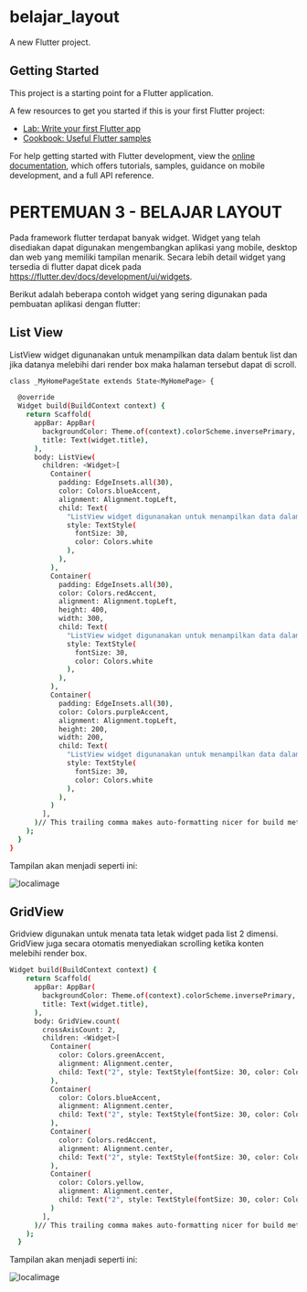 # belajar_layout

A new Flutter project.

## Getting Started

This project is a starting point for a Flutter application.

A few resources to get you started if this is your first Flutter project:

- [Lab: Write your first Flutter app](https://docs.flutter.dev/get-started/codelab)
- [Cookbook: Useful Flutter samples](https://docs.flutter.dev/cookbook)

For help getting started with Flutter development, view the
[online documentation](https://docs.flutter.dev/), which offers tutorials,
samples, guidance on mobile development, and a full API reference.

# PERTEMUAN 3 - BELAJAR LAYOUT

Pada framework flutter terdapat banyak widget. Widget yang telah disediakan dapat 
digunakan mengembangkan aplikasi yang mobile, desktop dan web yang memiliki tampilan 
menarik. Secara lebih detail widget yang tersedia di flutter dapat dicek pada 
https://flutter.dev/docs/development/ui/widgets.

Berikut adalah beberapa contoh widget yang 
sering digunakan pada pembuatan aplikasi dengan flutter:

## List View

ListView widget digunanakan untuk menampilkan data dalam bentuk list dan jika datanya melebihi dari render box maka halaman tersebut dapat di scroll.

```sh
class _MyHomePageState extends State<MyHomePage> {

  @override
  Widget build(BuildContext context) {
    return Scaffold(
      appBar: AppBar(
        backgroundColor: Theme.of(context).colorScheme.inversePrimary,
        title: Text(widget.title),
      ),
      body: ListView(
        children: <Widget>[
          Container(
            padding: EdgeInsets.all(30),
            color: Colors.blueAccent,
            alignment: Alignment.topLeft,
            child: Text(
              "ListView widget digunanakan untuk menampilkan data dalam bentuk list dan jika datanya melebihi dari render box maka halaman tersebut dapat di scroll.",
              style: TextStyle(
                fontSize: 30,
                color: Colors.white
              ),
            ),
          ),
          Container(
            padding: EdgeInsets.all(30),
            color: Colors.redAccent,
            alignment: Alignment.topLeft,
            height: 400,
            width: 300,
            child: Text(
              "ListView widget digunanakan untuk menampilkan data dalam bentuk list dan jika datanya melebihi dari render box maka halaman tersebut dapat di scroll.",
              style: TextStyle(
                fontSize: 30,
                color: Colors.white
              ),
            ),
          ),
          Container(
            padding: EdgeInsets.all(30),
            color: Colors.purpleAccent,
            alignment: Alignment.topLeft,
            height: 200,
            width: 200,
            child: Text(
              "ListView widget digunanakan untuk menampilkan data dalam bentuk list dan jika datanya melebihi dari render box maka halaman tersebut dapat di scroll.",
              style: TextStyle(
                fontSize: 30,
                color: Colors.white
              ),
            ),
          )
        ],
      )// This trailing comma makes auto-formatting nicer for build methods.
    );
  }
}
```

Tampilan akan menjadi seperti ini:

![localimage](./lib/asset/listview.png)

## GridView

Gridview digunakan untuk menata tata letak widget pada list 2 dimensi. GridView juga
secara otomatis menyediakan scrolling ketika konten melebihi render box.

```sh
Widget build(BuildContext context) {
    return Scaffold(
      appBar: AppBar(
        backgroundColor: Theme.of(context).colorScheme.inversePrimary,
        title: Text(widget.title),
      ),
      body: GridView.count(
        crossAxisCount: 2,
        children: <Widget>[
          Container(
            color: Colors.greenAccent,
            alignment: Alignment.center,
            child: Text("2", style: TextStyle(fontSize: 30, color: Colors.white),),
          ),
          Container(
            color: Colors.blueAccent,
            alignment: Alignment.center,
            child: Text("2", style: TextStyle(fontSize: 30, color: Colors.white),),
          ),
          Container(
            color: Colors.redAccent,
            alignment: Alignment.center,
            child: Text("2", style: TextStyle(fontSize: 30, color: Colors.white),),
          ),
          Container(
            color: Colors.yellow,
            alignment: Alignment.center,
            child: Text("2", style: TextStyle(fontSize: 30, color: Colors.white),),
          )
        ],
      )// This trailing comma makes auto-formatting nicer for build methods.
    );
  }
```

Tampilan akan menjadi seperti ini:

![localimage](./lib/asset/gridView.png)
